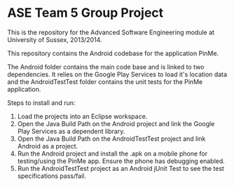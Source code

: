 ASE Team 5 Group Project
====

This is the repository for the Advanced Software Engineering module at University of Sussex, 2013/2014.

This repository contains the Android codebase for the application PinMe. 

The Android folder contains the main code base and is linked to two dependencies. It relies on the Google Play Services to load it's location data and the AndroidTestTest folder contains the unit tests for the PinMe application.

Steps to install and run:

1. Load the projects into an Eclipse workspace.
2. Open the Java Build Path on the Android project and link the Google Play Services as a dependent library.
3. Open the Java Build Path on the AndroidTestTest project and link Android as a project.
4. Run the Android project and install the .apk on a mobile phone for testing/using the PinMe app. Ensure the phone has debugging enabled.
5. Run the AndroidTestTest project as an Android jUnit Test to see the test specifications pass/fail.